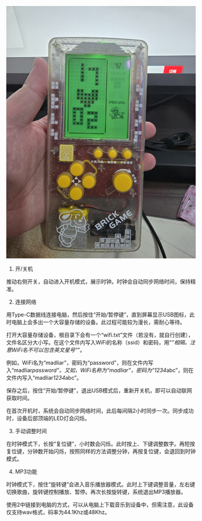 ![预览](front.jpg)

1. 开/关机

推动右侧开关，自动进入开机模式，展示时钟。时钟会自动同步网络时间，保持精准。

2. 连接网络

用Type-C数据线连接电脑，然后按住“开始/暂停键”，直到屏幕显示USB图标，此时电脑上会多出一个大容量存储的设备。此过程可能较为漫长，需耐心等待。

打开大容量存储设备，根目录下会有一个“wifi.txt”文件（若没有，就自行创建），文件名区分大小写。在这个文件内写入WiFi的名称（ssid）和密码，用“*”相隔。注意WiFi名不可以包含英文星号“*”。

例如，WiFi名为“madliar”，密码为“password”，则在文件内写入“madliar*password”。又如，WiFi名称为“madliar”，密码为“1234*abc”，则在文件内写入“madliar*1234*abc”。

保存之后，按住“开始/暂停键”，退出USB模式后，重新开关机，即可以自动联网获取时间。

在首次开机时，系统会自动同步网络时间，此后每间隔2小时同步一次。同步成功时，设备后部顶端的LED灯会闪烁。

3. 手动调整时间

在时钟模式下，长按“复位键”，小时数会闪烁。此时按上、下键调整数字。再短按复位键，分钟数开始闪烁，按照同样的方法调整分钟，再按复位键，会退回到时钟模式。

4. MP3功能

时钟模式下，按住“旋转键”会进入音乐播放器模式。此时上下键调整音量，左右键切换歌曲，旋转键控制播放、暂停。再次长按旋转键，系统退出MP3播放器。

使用2中链接到电脑的方式，可以从电脑上下载音乐到设备中，但需注意，此设备仅支持wav格式，码率为44.1Khz或48Khz。
